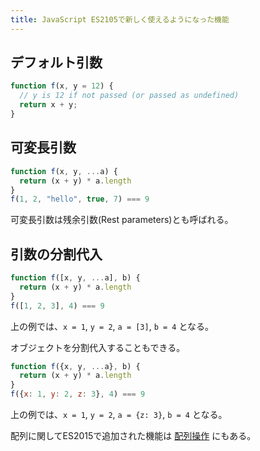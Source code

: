 ```yaml
---
title: JavaScript ES2105で新しく使えるようになった機能
---
```


## デフォルト引数

```javascript
function f(x, y = 12) {
  // y is 12 if not passed (or passed as undefined)
  return x + y;
}
```

## 可変長引数

```javascript
function f(x, y, ...a) {
  return (x + y) * a.length
}
f(1, 2, "hello", true, 7) === 9
```

可変長引数は残余引数(Rest parameters)とも呼ばれる。

## 引数の分割代入

```javascript
function f([x, y, ...a], b) {
  return (x + y) * a.length
}
f([1, 2, 3], 4) === 9
```

上の例では、`x = 1`, `y = 2`, `a = [3]`, `b = 4` となる。

オブジェクトを分割代入することもできる。

```javascript
function f({x, y, ...a}, b) {
  return (x + y) * a.length
}
f({x: 1, y: 2, z: 3}, 4) === 9
```

上の例では、`x = 1`, `y = 2`, `a = {z: 3}`, `b = 4` となる。

配列に関してES2015で追加された機能は [配列操作](array_operation.html) にもある。
